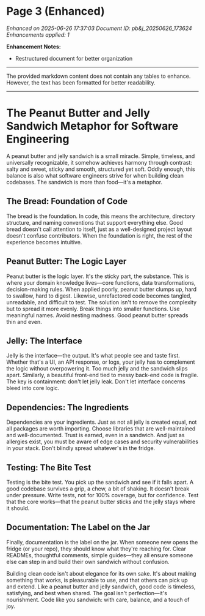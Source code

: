 # Page 3 (Enhanced)

*Enhanced on 2025-06-26 17:37:03*
*Document ID: pb&j_20250626_173624*
*Enhancements applied: 1*

**Enhancement Notes:**
- Restructured document for better organization

---

The provided markdown content does not contain any tables to enhance. However, the text has been formatted for better readability.

---

# The Peanut Butter and Jelly Sandwich Metaphor for Software Engineering

A peanut butter and jelly sandwich is a small miracle. Simple, timeless, and universally recognizable, it somehow achieves harmony through contrast: salty and sweet, sticky and smooth, structured yet soft. Oddly enough, this balance is also what software engineers strive for when building clean codebases. The sandwich is more than food—it's a metaphor.

## The Bread: Foundation of Code

The bread is the foundation. In code, this means the architecture, directory structure, and naming conventions that support everything else. Good bread doesn't call attention to itself, just as a well-designed project layout doesn't confuse contributors. When the foundation is right, the rest of the experience becomes intuitive.

## Peanut Butter: The Logic Layer

Peanut butter is the logic layer. It's the sticky part, the substance. This is where your domain knowledge lives—core functions, data transformations, decision-making rules. When applied poorly, peanut butter clumps up, hard to swallow, hard to digest. Likewise, unrefactored code becomes tangled, unreadable, and difficult to test. The solution isn't to remove the complexity but to spread it more evenly. Break things into smaller functions. Use meaningful names. Avoid nesting madness. Good peanut butter spreads thin and even.

## Jelly: The Interface

Jelly is the interface—the output. It's what people see and taste first. Whether that's a UI, an API response, or logs, your jelly has to complement the logic without overpowering it. Too much jelly and the sandwich slips apart. Similarly, a beautiful front-end tied to messy back-end code is fragile. The key is containment: don't let jelly leak. Don't let interface concerns bleed into core logic.

## Dependencies: The Ingredients

Dependencies are your ingredients. Just as not all jelly is created equal, not all packages are worth importing. Choose libraries that are well-maintained and well-documented. Trust is earned, even in a sandwich. And just as allergies exist, you must be aware of edge cases and security vulnerabilities in your stack. Don't blindly spread whatever's in the fridge.

## Testing: The Bite Test

Testing is the bite test. You pick up the sandwich and see if it falls apart. A good codebase survives a grip, a chew, a bit of shaking. It doesn't break under pressure. Write tests, not for 100% coverage, but for confidence. Test that the core works—that the peanut butter sticks and the jelly stays where it should.

## Documentation: The Label on the Jar

Finally, documentation is the label on the jar. When someone new opens the fridge (or your repo), they should know what they're reaching for. Clear READMEs, thoughtful comments, simple guides—they all ensure someone else can step in and build their own sandwich without confusion.

Building clean code isn't about elegance for its own sake. It's about making something that works, is pleasurable to use, and that others can pick up and extend. Like a peanut butter and jelly sandwich, good code is timeless, satisfying, and best when shared. The goal isn't perfection—it's nourishment. Code like you sandwich: with care, balance, and a touch of joy.
